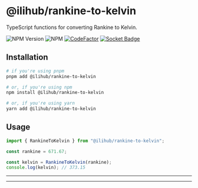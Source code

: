 # @ilihub/rankine-to-kelvin

TypeScript functions for converting Rankine to Kelvin.

![NPM Version](https://img.shields.io/npm/v/%40ilihub%2Frankine-to-kelvin?color=33cd56&logo=npm)
![NPM](https://img.shields.io/npm/l/%40ilihub%2Frankine-to-kelvin)
[![CodeFactor](https://www.codefactor.io/repository/github/ilihub/npm/badge)](https://www.codefactor.io/repository/github/ilihub/npm)
[![Socket Badge](https://socket.dev/api/badge/npm/package/@ilihub/rankine-to-kelvin)](https://socket.dev/npm/package/@ilihub/rankine-to-kelvin)

## Installation

```bash
# if you're using pnpm
pnpm add @ilihub/rankine-to-kelvin

# or, if you're using npm
npm install @ilihub/rankine-to-kelvin

# or, if you're using yarn
yarn add @ilihub/rankine-to-kelvin
```

## Usage

```javascript
import { RankineToKelvin } from "@ilihub/rankine-to-kelvin";

const rankine = 671.67;

const kelvin = RankineToKelvin(rankine);
console.log(kelvin); // 373.15
```

---

<!-- sponsors_and_backers_section_start -->

<!-- sponsors_and_backers_section_end -->

---
